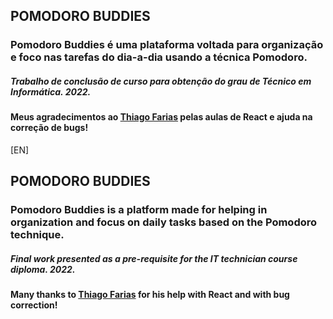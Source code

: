 ## POMODORO BUDDIES
### Pomodoro Buddies é uma plataforma voltada para organização e foco nas tarefas do dia-a-dia usando a técnica Pomodoro.
##### Trabalho de conclusão de curso para obtenção do grau de Técnico em Informática. 2022. 
#### Meus agradecimentos ao [Thiago Farias](https://github.com/githiago-f) pelas aulas de React e ajuda na correção de bugs!

[EN]
## POMODORO BUDDIES
### Pomodoro Buddies is a platform made for helping in organization and focus on daily tasks based on the Pomodoro technique.
##### Final work presented as a pre-requisite for the IT technician course diploma. 2022.
#### Many thanks to [Thiago Farias](https://github.com/githiago-f) for his help with React and with bug correction!
